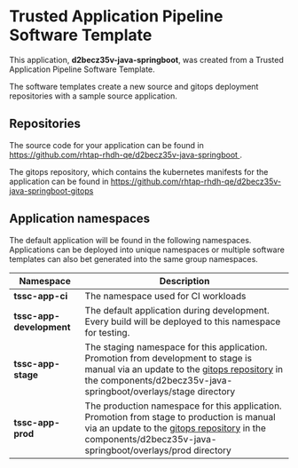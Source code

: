 # Trusted Application Pipeline Software Template

This application, **d2becz35v-java-springboot**, was created from a Trusted Application Pipeline Software Template.

The software templates create a new source and gitops deployment repositories with a sample source application. 

## Repositories

The source code for your application can be found in [https://github.com/rhtap-rhdh-qe/d2becz35v-java-springboot ](https://github.com/rhtap-rhdh-qe/d2becz35v-java-springboot ).
 
The gitops repository, which contains the kubernetes manifests for the application can be found in 
[https://github.com/rhtap-rhdh-qe/d2becz35v-java-springboot-gitops ](https://github.com/rhtap-rhdh-qe/d2becz35v-java-springboot-gitops ) 

## Application namespaces 

The default application will be found in the following namespaces. Applications can be deployed into unique namespaces or multiple software templates can also bet generated into the same group namespaces.  

|  Namespace   |  Description   |  
| -------- | -------- |
| **tssc-app-ci** | The namespace used for CI workloads |
| **tssc-app-development** | The default application during development. Every build will be deployed to this namespace for testing. |
| **tssc-app-stage** | The staging namespace for this application. Promotion from development to stage is manual via an update to the [gitops repository](https://github.com/rhtap-rhdh-qe/d2becz35v-java-springboot-gitops ) in the components/d2becz35v-java-springboot/overlays/stage directory |
| **tssc-app-prod** | The production namespace for this application. Promotion from stage to production is manual via an update to the [gitops repository](https://github.com/rhtap-rhdh-qe/d2becz35v-java-springboot-gitops ) in the components/d2becz35v-java-springboot/overlays/prod directory |